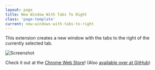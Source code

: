```yaml
---
layout: page
title: New Window With Tabs To Right
class: 'page-template'
current: new-windows-with-tabs-to-right
---
```


This extension creates a new window with the tabs to the right of the currently selected tab.

![Screenshot](https://lh3.googleusercontent.com/sszU5SNboPrweg27IM-rGXa_Sm6BpTXFcTKKdgQNpnZULcgcx66IBEVGhrvkb8LL9HoAJAjS1_I=s640-h400-e365-rw)

Check it out at the [Chrome Web Store](https://chrome.google.com/webstore/detail/new-window-with-tabs-to-r/ldahcfljppchbfgdokomobmfdfplaman)! (Also [available over at GitHub](https://github.com/alias1/chrome-NewWindowWithTabsToRight))
